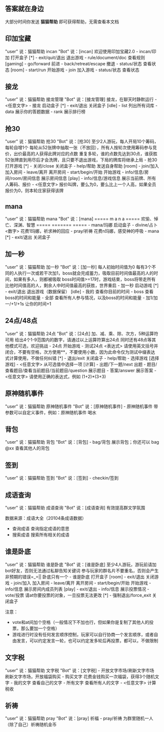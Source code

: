 ## 答案就在身边

大部分时间你发送 **猫猫帮助** 即可获得帮助，无需查看本文档

## 印加宝藏

<div class="demo">
"user" 说：猫猫帮助 incan
"Bot" 说：[incan]
欢迎使用印加宝藏2.0
- incan/印加 打开盒子
[*]
- exit/quit/退出 退出游戏
- rule/document/doc 查看规则
[gaming]
- go/forward 前进
- back/retreat/escape 撤退
- status/状态 查看状态
[room]
- start/run 开始游戏
- join 加入游戏
- status/状态 查看状态
</div>

## 接龙

<div class="demo">
"user" 说：猫猫帮助 接龙管理
"Bot" 说：[接龙管理]
接龙，在聊天时静默运行
- &lt;任意文字> 
- 接龙 启动盒子
[*]
- exit/退出 关闭盒子
[idle]
- list 列出所有词库
- data 展示你的答题数据
- rank 展示排行榜
</div>

## 抢30

<div class="demo">
"user" 说：猫猫帮助 抢30
"Bot" 说：[抢30]
至少2人游玩，每人开局10个筹码，每轮自增1个
每轮从52张牌中抽取一张（不放回），所有人按轮次使用筹码参与竞价，出价最高的人获得此牌对应的点数
重复多轮，谁的点数先达到30点，谁获胜
52张牌直到用尽后才会洗牌，且只要不退出游戏，下局的牌库将继承上局
- 抢30 打开游戏
[*]
- 关闭/close 关闭盒子
- help/帮助 发送自身帮助
[room]
- join/加入 加入房间
- leave/离开 离开房间
- start/begin/开始 开始游戏
- info/信息/房间/room/房间信息 展示房间信息
[play]
- info/信息/游戏信息 展示当前牌、所有人筹码、报价
- &lt;任意文字> 报价叫牌，要么为0，要么比上一个人高，如果全员报价为0，则本轮庄家获得该牌
</div>

## mana

<div class="demo">
"user" 说：猫猫帮助 mana
"Bot" 说：[mana]
===== m a n a =====
欢愉、悼亡、深渊、智慧
===== ======= =====
- mana/玛娜 启动盒子
- divine/占卜 &lt;数字> 花费1玛娜，祈求神的回应
- pray/祈祷 花费n玛娜，感受神的呼吸
- mana 
[*]
- exit/退出 关闭盒子
</div>

## 加一秒

<div class="demo">
"user" 说：猫猫帮助 加一秒
"Bot" 说：[加一秒]
每人初始时间值为0
每有3个不同的人执行一次或若干次加1，boss就会完成蓄力，吸取目前时间值最高的人的时间，如果有多人，则都被吸取
boss时间值>=17时，游戏结束，boss将带走所有比他时间值高的人，剩余人中时间值最高的获胜，世界重启
- 加一秒 启动游戏
[*]
- exit/退出 退出游戏（数据保留）
[idle]
- 我的 查看你目前的时间
- boss 查看boss的时间和能量
- 全部 查看所有人参与情况，以及boss的时间和能量
- 加1/加一/+1/+1s 让你的时间+1
</div>

## 24点/48点

<div class="demo">
"user" 说：猫猫帮助 24点
"Bot" 说：[24点]
加、减、乘、除、次方，5种运算符可用
给出4个1-9范围内的数字，请通过以上运算符算出24点
同时还有48点等其他模式可选，欢迎挑战
- 24点 开始游戏
- 测试24点 &lt;表达式> 请使用英文括号并闭合，不要有空格，次方使用**，不要使用小数，因为此命令仅为测试中缀表达式计算使用，不做任何纠错
[*]
- 退出/exit 关闭盒子
- help/帮助 
- 选择游戏 
[选择游戏]
- &lt;任意文字> 从可选值中选择一项
[计算]
- 出题/下一题/next 出题
- 题目/查看题目/查看当前题目/当前题目/question 展示题目
- 答案/answer 展示答案
- &lt;任意文字> 请使用正确的表达式，例如 (1+2)*(3+3)
</div>

## 原神随机事件

<div class="demo">
"user" 说：猫猫帮助 原神随机事件
"Bot" 说：[原神随机事件]
- 原神随机事件 带参数可以自定义事件，例如：原神随机事件 喝水
</div>

## 背包

<div class="demo">
"user" 说：猫猫帮助 背包
"Bot" 说：[背包]
- bag/背包 展示背包；你还可以 bag @xx 查看其他人的背包
</div>

## 签到

<div class="demo">
"user" 说：猫猫帮助 签到
"Bot" 说：[签到]
- checkin/签到 
</div>

## 成语查询

<div class="demo">
"user" 说：猫猫帮助 成语查询
"Bot" 说：[成语查询]
有效提高群文学氛围

数据来源：成语大全（20104条成语数据）
- 查询成语 查询指定成语的意思
- 搜索成语 搜索所有相关的成语
</div>

## 谁是卧底

<div class="demo">
"user" 说：猫猫帮助 谁是卧底
"Bot" 说：[谁是卧底]
至少4人游玩，游玩前请加bot好友，否则无法通过私聊告知关键词
参与玩家的群名片不要重名，否则会产生非预期的错误=_=||
卧底只有一个
- 谁是卧底 打开盒子
[room]
- exit/退出 关闭游戏
- join/加入 加入房间
- leave/离开 离开房间
- start/begin/开始 开始游戏
- info/信息 展示房间内成员列表
[play]
- exit/退出 
- info/信息 展示投票情况
- vote/投票 请at你要投票的对象，一旦投票无法更改
[*]
- 强制退出/force_exit 关闭盒子
</div>

注意：

- vote和at间加个空格（一般情况下不加也行，但如果你是复制了其他人的投票，那么要加一个空格）
- 游戏进行时没有任何发言顺序控制，玩家可以自行协商一个发言顺序，或者自由发言，可以约定发言一轮，也可以约定发多轮后再投票，都可以，不做限制

## 文字税

<div class="demo">
"user" 说：猫猫帮助 文字税
"Bot" 说：[文字税]
- 开放文字市场/刷新文字市场 刷新文字市场，开放福袋购买
- 购买文字 花费金钱购买一次福袋，获得3个随机文字
- 我的文字 查看自己的文字
- 所有文字 查看所有人的文字
- &lt;任意文字> 计算税收
</div>

## 祈祷

<div class="demo">
"user" 说：猫猫帮助 pray
"Bot" 说：[pray]
祈福
- pray/祈祷 为群里随机一人（除了自己）祈祷随机金币
</div>
